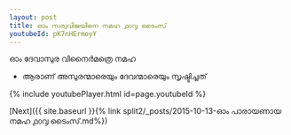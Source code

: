 ```yaml
---
layout: post
title: ഓം സര്വവിജയിനെ നമഹ ൧൦൮ ടൈംസ്
youtubeId: pK7nHErmoyY
---
```

 
 
 ഓം ദേവാസുര വിനൈർമത്രെ നമഹ 
 
 -  ആരാണ് അസുരന്മാരെയും ദേവന്മാരെയും സൃഷ്ടിച്ചത് 
 
  
 
  
 
 
 
 
 
 


{% include youtubePlayer.html id=page.youtubeId %}
 
[Next]({{ site.baseurl }}{% link  split2/_posts/2015-10-13-ഓം പാരായണായ നമഹ ൧൦൮ ടൈംസ്.md%})
 
